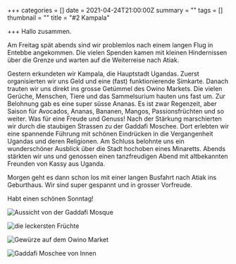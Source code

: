 +++
categories = []
date = 2021-04-24T21:00:00Z
summary = ""
tags = []
thumbnail = ""
title = "#2 Kampala"

+++
Hallo zusammen.

Am Freitag spät abends sind wir problemlos nach einem langen Flug in Entebbe angekommen. Die vielen Spenden kamen mit kleinen Hindernissen über die Grenze und warten auf die Weiterreise nach Atiak.

Gestern erkundeten wir Kampala, die Hauptstadt Ugandas. Zuerst organisierten wir uns Geld und eine (fast) funktionierende Simkarte. Danach trauten wir uns direkt ins grosse Getümmel des Owino Markets. Die vielen Gerüche, Menschen, Tiere und das Sammelsurium hauten uns fast um. Zur Belohnung gab es eine super süsse Ananas. Es ist zwar Regenzeit, aber Saison für Avocados, Ananas, Bananen, Mangos, Passionsfrüchten und so weiter. Was für eine Freude und Genuss! Nach der Stärkung marschierten wir durch die staubigen Strassen zu der Gaddafi Moschee. Dort erlebten wir eine spannende Führung mit schönen Eindrücken in die Vergangenheit Ugandas und deren Religionen. Am Schluss belohnte uns ein wunderschöner Ausblick über die Stadt hochoben eines Minaretts. Abends stärkten wir uns und genossen einen tanzfreudigen Abend mit altbekannten Freunden von Kassy aus Uganda.

Morgen geht es dann schon los mit einer langen Busfahrt nach Atiak ins Geburthaus. Wir sind super gespannt und in grosser Vorfreude.

Habt einen schönen Sonntag!

![](https://yoma-hebammen.ch/upload/2021/04/958e7883-d789-4694-9eff-453e6a0332d3.jpeg "Aussicht von der Gaddafi Mosque")

![](https://yoma-hebammen.ch/upload/2021/04/295dbb2c-0868-43e4-9210-c3b952e126e1.jpeg "die leckersten Früchte")

![](https://yoma-hebammen.ch/upload/2021/04/3803842f-6fd9-40c9-b55e-9aba1aedef3b.jpeg "Gewürze auf dem Owino Market")

![](https://yoma-hebammen.ch/upload/2021/04/cb7b0966-252f-4b48-b153-4a020aedf94b.jpeg "Gaddafi Moschee von Innen")